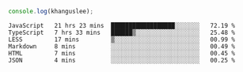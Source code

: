 ```js
console.log(khanguslee);
```

<!--START_SECTION:waka-->

```text
JavaScript   21 hrs 23 mins  ██████████████████░░░░░░░   72.19 %
TypeScript   7 hrs 33 mins   ██████▒░░░░░░░░░░░░░░░░░░   25.48 %
LESS         17 mins         ▒░░░░░░░░░░░░░░░░░░░░░░░░   00.99 %
Markdown     8 mins          ░░░░░░░░░░░░░░░░░░░░░░░░░   00.49 %
HTML         7 mins          ░░░░░░░░░░░░░░░░░░░░░░░░░   00.45 %
JSON         4 mins          ░░░░░░░░░░░░░░░░░░░░░░░░░   00.25 %
```

<!--END_SECTION:waka-->

<!--
**khanguslee/khanguslee** is a ✨ _special_ ✨ repository because its `README.md` (this file) appears on your GitHub profile.

Here are some ideas to get you started:

- 🔭 I’m currently working on ...
- 🌱 I’m currently learning ...
- 👯 I’m looking to collaborate on ...
- 🤔 I’m looking for help with ...
- 💬 Ask me about ...
- 📫 How to reach me: ...
- 😄 Pronouns: ...
- ⚡ Fun fact: ...
-->
